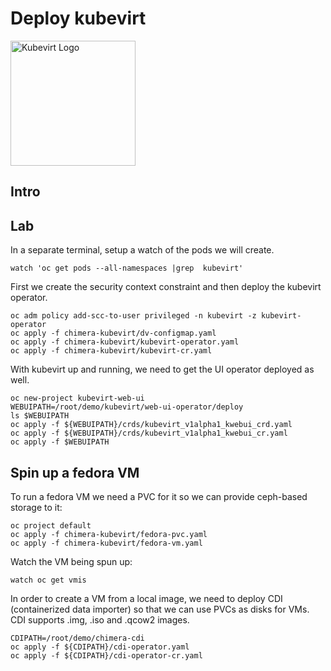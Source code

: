 # Deploy kubevirt 

<img src="https://kubevirt.io/user-guide/docs/latest/_images/KubeVirt_icon.png" alt="Kubevirt Logo" height="200px">

## Intro


## Lab

In a separate terminal, setup a watch of the pods we will create.
```
watch 'oc get pods --all-namespaces |grep  kubevirt'
```

First we create the security context constraint and then deploy the kubevirt operator.
```
oc adm policy add-scc-to-user privileged -n kubevirt -z kubevirt-operator
oc apply -f chimera-kubevirt/dv-configmap.yaml
oc apply -f chimera-kubevirt/kubevirt-operator.yaml
oc apply -f chimera-kubevirt/kubevirt-cr.yaml
```

With kubevirt up and running, we need to get the UI operator deployed as well.
```
oc new-project kubevirt-web-ui
WEBUIPATH=/root/demo/kubevirt/web-ui-operator/deploy
ls $WEBUIPATH
oc apply -f ${WEBUIPATH}/crds/kubevirt_v1alpha1_kwebui_crd.yaml
oc apply -f ${WEBUIPATH}/crds/kubevirt_v1alpha1_kwebui_cr.yaml
oc apply -f $WEBUIPATH
```

## Spin up a fedora VM

To run a fedora VM we need a PVC for it so we can provide ceph-based storage to it:
```
oc project default
oc apply -f chimera-kubevirt/fedora-pvc.yaml
oc apply -f chimera-kubevirt/fedora-vm.yaml
```

Watch the VM being spun up:
```
watch oc get vmis
```

In order to create a VM from a local image, we need to deploy CDI (containerized data importer) so that we can use PVCs as disks for VMs.
CDI supports .img, .iso and .qcow2 images.
```
CDIPATH=/root/demo/chimera-cdi
oc apply -f ${CDIPATH}/cdi-operator.yaml
oc apply -f ${CDIPATH}/cdi-operator-cr.yaml
```

